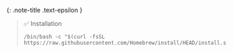 <!-- _includes/docs/env/homebrew/ -->

{: .note-title .text-epsilon } 
> ✅ Installation
>
> ```shell
> /bin/bash -c "$(curl -fsSL https://raw.githubusercontent.com/Homebrew/install/HEAD/install.sh)"
> ```
